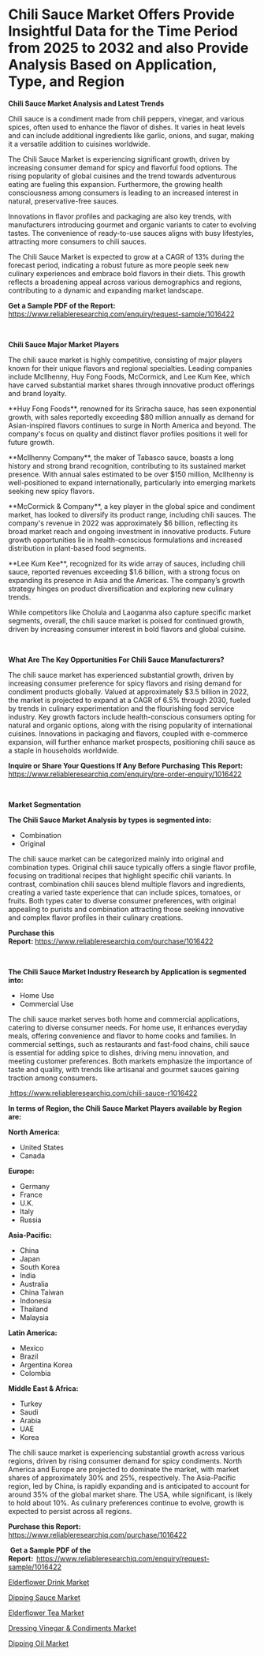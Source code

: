 <p><h1>Chili Sauce Market Offers Provide Insightful Data for the Time Period from 2025 to 2032 and also Provide Analysis Based on Application, Type, and Region</h1></p><p><strong>Chili Sauce Market Analysis and Latest Trends</strong></p>
<p><p>Chili sauce is a condiment made from chili peppers, vinegar, and various spices, often used to enhance the flavor of dishes. It varies in heat levels and can include additional ingredients like garlic, onions, and sugar, making it a versatile addition to cuisines worldwide.</p><p>The Chili Sauce Market is experiencing significant growth, driven by increasing consumer demand for spicy and flavorful food options. The rising popularity of global cuisines and the trend towards adventurous eating are fueling this expansion. Furthermore, the growing health consciousness among consumers is leading to an increased interest in natural, preservative-free sauces. </p><p>Innovations in flavor profiles and packaging are also key trends, with manufacturers introducing gourmet and organic variants to cater to evolving tastes. The convenience of ready-to-use sauces aligns with busy lifestyles, attracting more consumers to chili sauces. </p><p>The Chili Sauce Market is expected to grow at a CAGR of 13% during the forecast period, indicating a robust future as more people seek new culinary experiences and embrace bold flavors in their diets. This growth reflects a broadening appeal across various demographics and regions, contributing to a dynamic and expanding market landscape.</p></p>
<p><strong>Get a Sample PDF of the Report:&nbsp;</strong> <a href="https://www.reliableresearchiq.com/enquiry/request-sample/1016422?utm_campaign=1137&utm_medium=2&utm_source=Github&utm_content=ia&utm_term=07042025&utm_id=chili-sauce">https://www.reliableresearchiq.com/enquiry/request-sample/1016422</a></p>
<p>&nbsp;</p>
<p><strong>Chili Sauce Major Market Players</strong></p>
<p><p>The chili sauce market is highly competitive, consisting of major players known for their unique flavors and regional specialties. Leading companies include McIlhenny, Huy Fong Foods, McCormick, and Lee Kum Kee, which have carved substantial market shares through innovative product offerings and brand loyalty.</p><p>**Huy Fong Foods**, renowned for its Sriracha sauce, has seen exponential growth, with sales reportedly exceeding $80 million annually as demand for Asian-inspired flavors continues to surge in North America and beyond. The company's focus on quality and distinct flavor profiles positions it well for future growth.</p><p>**McIlhenny Company**, the maker of Tabasco sauce, boasts a long history and strong brand recognition, contributing to its sustained market presence. With annual sales estimated to be over $150 million, McIlhenny is well-positioned to expand internationally, particularly into emerging markets seeking new spicy flavors.</p><p>**McCormick & Company**, a key player in the global spice and condiment market, has looked to diversify its product range, including chili sauces. The company's revenue in 2022 was approximately $6 billion, reflecting its broad market reach and ongoing investment in innovative products. Future growth opportunities lie in health-conscious formulations and increased distribution in plant-based food segments.</p><p>**Lee Kum Kee**, recognized for its wide array of sauces, including chili sauce, reported revenues exceeding $1.6 billion, with a strong focus on expanding its presence in Asia and the Americas. The company’s growth strategy hinges on product diversification and exploring new culinary trends.</p><p>While competitors like Cholula and Laoganma also capture specific market segments, overall, the chili sauce market is poised for continued growth, driven by increasing consumer interest in bold flavors and global cuisine.</p></p>
<p>&nbsp;</p>
<p><strong>What Are The Key Opportunities For Chili Sauce Manufacturers?</strong></p>
<p><p>The chili sauce market has experienced substantial growth, driven by increasing consumer preference for spicy flavors and rising demand for condiment products globally. Valued at approximately $3.5 billion in 2022, the market is projected to expand at a CAGR of 6.5% through 2030, fueled by trends in culinary experimentation and the flourishing food service industry. Key growth factors include health-conscious consumers opting for natural and organic options, along with the rising popularity of international cuisines. Innovations in packaging and flavors, coupled with e-commerce expansion, will further enhance market prospects, positioning chili sauce as a staple in households worldwide.</p></p>
<p><strong>Inquire or Share Your Questions If Any Before Purchasing This Report:</strong> <a href="https://www.reliableresearchiq.com/enquiry/pre-order-enquiry/1016422?utm_campaign=1137&utm_medium=2&utm_source=Github&utm_content=ia&utm_term=07042025&utm_id=chili-sauce">https://www.reliableresearchiq.com/enquiry/pre-order-enquiry/1016422</a></p>
<p>&nbsp;</p>
<p><strong>Market Segmentation</strong></p>
<p><strong>The Chili Sauce Market Analysis by types is segmented into:</strong></p>
<p><ul><li>Combination</li><li>Original</li></ul></p>
<p><p>The chili sauce market can be categorized mainly into original and combination types. Original chili sauce typically offers a single flavor profile, focusing on traditional recipes that highlight specific chili variants. In contrast, combination chili sauces blend multiple flavors and ingredients, creating a varied taste experience that can include spices, tomatoes, or fruits. Both types cater to diverse consumer preferences, with original appealing to purists and combination attracting those seeking innovative and complex flavor profiles in their culinary creations.</p></p>
<p><strong>Purchase this Report:&nbsp;</strong><a href="https://www.reliableresearchiq.com/purchase/1016422?utm_campaign=1137&utm_medium=2&utm_source=Github&utm_content=ia&utm_term=07042025&utm_id=chili-sauce">https://www.reliableresearchiq.com/purchase/1016422</a></p>
<p>&nbsp;</p>
<p><strong>The Chili Sauce Market Industry Research by Application is segmented into:</strong></p>
<p><ul><li>Home Use</li><li>Commercial Use</li></ul></p>
<p><p>The chili sauce market serves both home and commercial applications, catering to diverse consumer needs. For home use, it enhances everyday meals, offering convenience and flavor to home cooks and families. In commercial settings, such as restaurants and fast-food chains, chili sauce is essential for adding spice to dishes, driving menu innovation, and meeting customer preferences. Both markets emphasize the importance of taste and quality, with trends like artisanal and gourmet sauces gaining traction among consumers.</p></p>
<p><a href="https://www.reliableresearchiq.com/chili-sauce-r1016422?utm_campaign=1137&utm_medium=2&utm_source=Github&utm_content=ia&utm_term=07042025&utm_id=chili-sauce">&nbsp;https://www.reliableresearchiq.com/chili-sauce-r1016422</a></p>
<p><strong>In terms of Region, the Chili Sauce Market Players available by Region are:</strong></p>
<p>
    <p> <strong> North America: </strong>
        <ul>
            <li>United States</li>
            <li>Canada</li>
        </ul>
        </p> 
    <p> <strong> Europe: </strong>
        <ul>
            <li>Germany</li>
            <li>France</li>
            <li>U.K.</li>
            <li>Italy</li>
            <li>Russia</li>
        </ul>
        </p> 
    <p> <strong> Asia-Pacific: </strong>
        <ul>
            <li>China</li>
            <li>Japan</li>
            <li>South Korea</li>
            <li>India</li>
            <li>Australia</li>
            <li>China Taiwan</li>
            <li>Indonesia</li>
            <li>Thailand</li>
            <li>Malaysia</li>
        </ul>
        </p> 
    <p> <strong> Latin America: </strong>
        <ul>
            <li>Mexico</li>
            <li>Brazil</li>
            <li>Argentina Korea</li>
            <li>Colombia</li>
        </ul>
        </p> 
    <p> <strong> Middle East & Africa: </strong>
        <ul>
            <li>Turkey</li>
            <li>Saudi</li>
            <li>Arabia</li>
            <li>UAE</li>
            <li>Korea</li>
        </ul>
    </p>
    </p>
<p><p>The chili sauce market is experiencing substantial growth across various regions, driven by rising consumer demand for spicy condiments. North America and Europe are projected to dominate the market, with market shares of approximately 30% and 25%, respectively. The Asia-Pacific region, led by China, is rapidly expanding and is anticipated to account for around 35% of the global market share. The USA, while significant, is likely to hold about 10%. As culinary preferences continue to evolve, growth is expected to persist across all regions.</p></p>
<p><strong>Purchase this Report: </strong><a href="https://www.reliableresearchiq.com/purchase/1016422?utm_campaign=1137&utm_medium=2&utm_source=Github&utm_content=ia&utm_term=07042025&utm_id=chili-sauce">https://www.reliableresearchiq.com/purchase/1016422</a></p>
<p>&nbsp;<strong>Get a Sample PDF of the Report:&nbsp;&nbsp;</strong><a href="https://www.reliableresearchiq.com/enquiry/request-sample/1016422?utm_campaign=1137&utm_medium=2&utm_source=Github&utm_content=ia&utm_term=07042025&utm_id=chili-sauce">https://www.reliableresearchiq.com/enquiry/request-sample/1016422</a></p>
<p><strong></strong></p>
<p><p><a href="https://github.com/doganaqev/Market-Research-Report-List-1/blob/main/elderflower-drink-market.md?utm_campaign=1137&utm_medium=2&utm_source=Github&utm_content=ia&utm_term=07042025&utm_id=chili-sauce">Elderflower Drink Market</a></p><p><a href="https://github.com/cevzarvargem/Market-Research-Report-List-1/blob/main/dipping-sauce-market.md?utm_campaign=1137&utm_medium=2&utm_source=Github&utm_content=ia&utm_term=07042025&utm_id=chili-sauce">Dipping Sauce Market</a></p><p><a href="https://github.com/omemaeuseda/Market-Research-Report-List-1/blob/main/elderflower-tea-market.md?utm_campaign=1137&utm_medium=2&utm_source=Github&utm_content=ia&utm_term=07042025&utm_id=chili-sauce">Elderflower Tea Market</a></p><p><a href="https://github.com/navodfetiya/Market-Research-Report-List-1/blob/main/dressing-vinegar-condiments-market.md?utm_campaign=1137&utm_medium=2&utm_source=Github&utm_content=ia&utm_term=07042025&utm_id=chili-sauce">Dressing Vinegar & Condiments Market</a></p><p><a href="https://github.com/burnicndole/Market-Research-Report-List-1/blob/main/dipping-oil-market.md?utm_campaign=1137&utm_medium=2&utm_source=Github&utm_content=ia&utm_term=07042025&utm_id=chili-sauce">Dipping Oil Market</a></p></p>